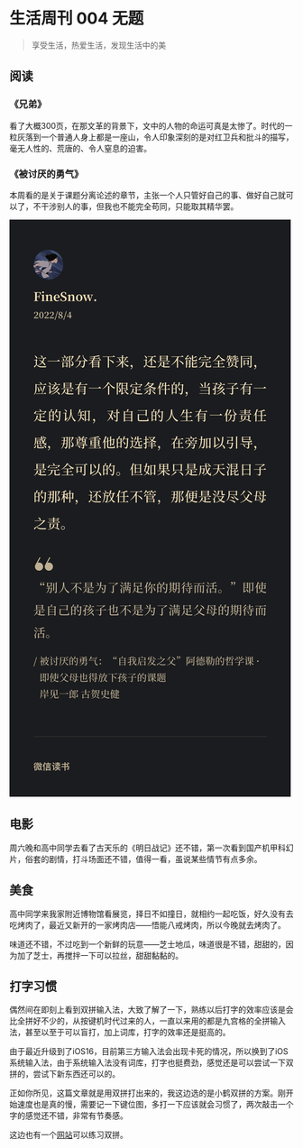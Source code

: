 # 生活周刊 004 无题

> 享受生活，热爱生活，发现生活中的美

## 阅读

### 《兄弟》

看了大概300页，在那文革的背景下，文中的人物的命运可真是太惨了。时代的一粒灰落到一个普通人身上都是一座山，令人印象深刻的是对红卫兵和批斗的描写，毫无人性的、荒唐的、令人窒息的迫害。

### 《被讨厌的勇气》

本周看的是关于课题分离论述的章节，主张一个人只管好自己的事、做好自己就可以了，不干涉别人的事，但我也不能完全苟同，只能取其精华罢。

<img src="https://raw.githubusercontent.com/nullUfull/MyPicBed/main/album_temp__ss8b9329607186dc198b9bdabss_1659845192.PNG">

## 电影
周六晚和高中同学去看了古天乐的《明日战记》还不错，第一次看到国产机甲科幻片，俗套的剧情，打斗场面还不错，值得一看，虽说某些情节有点多余。

## 美食
高中同学来我家附近博物馆看展览，择日不如撞日，就相约一起吃饭，好久没有去吃烤肉了，最近又新开的一家烤肉店——悟能八戒烤肉，所以今晚就去烤肉了。

味道还不错，不过吃到一个新鲜的玩意——芝士地瓜，味道很是不错，甜甜的，因为加了芝士，再搅拌一下可以拉丝，甜甜黏黏的。

## 打字习惯
偶然间在即刻上看到双拼输入法，大致了解了一下，熟练以后打字的效率应该是会比全拼好不少的，从按键机时代过来的人，一直以来用的都是九宫格的全拼输入法，甚至以至于可以盲打，加上词库，打字的效率还是挺高的。

由于最近升级到了iOS16，目前第三方输入法会出现卡死的情况，所以换到了iOS系统输入法，由于系统输入法没有词库，打字也挺费劲，感觉还是可以尝试一下双拼的，尝试下新东西还可以的。

正如你所见，这篇文章就是用双拼打出来的，我这边选的是小鹤双拼的方案。刚开始速度也是真的慢，需要记一下键位图，多打一下应该就会习惯了，两次敲击一个字的感觉还不错，非常有节奏感。

这边也有一个[网站](https://api.ihint.me/shuang/)可以练习双拼。
